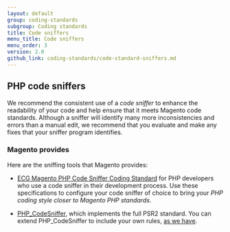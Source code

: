 ```yaml
---
layout: default
group: coding-standards
subgroup: Coding standards
title: Code sniffers
menu_title: Code sniffers
menu_order: 3
version: 2.0
github_link: coding-standards/code-standard-sniffers.md
---
```


## PHP code sniffers

We recommend the consistent use of a <i>code sniffer</i> to enhance the readability of your code and help ensure that it meets Magento code standards.  Although a sniffer will identify many more inconsistencies and errors than a manual edit, we recommend that you evaluate and make any fixes that your sniffer program identifies.  

### Magento provides

Here are the sniffing tools that Magento provides: 

* <a href="https://github.com/magento-ecg/coding-standard" target="_blank">ECG Magento PHP Code Sniffer Coding Standard</a>
for PHP developers who use a code sniffer in their development process. Use these specifications to configure your code sniffer of choice to bring your <i>PHP coding style closer to Magento PHP standards</i>. 

* <a href="http://pear.php.net/manual/en/package.php.php-codesniffer.faq.php" target="_blank">PHP_CodeSniffer</a>, which implements the full PSR2 standard. You can extend PHP_CodeSniffer to include your own rules, <a href="https://github.com/magento/magento2/blob/develop/dev/tests/static/framework/Magento/ruleset.xml" target="_blank">as we have</a>.

















